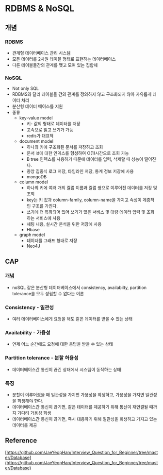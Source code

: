 # RDBMS & NoSQL

## 개념

### RDBMS

- 관계형 데이터베이스 관리 시스템
- 모든 데이터를 2차원 테이블 형태로 표현하는 데이터베이스
- 다른 테이블들간의 관계를 맺고 모여 있는 집합체

### NoSQL

- Not only SQL
- RDBMS와 달리 테이블들 간의 관계를 정의하지 않고 구조화되지 않아 자유롭게 데이터 처리
- 분산형 데이터 베이스를 지원
- 종류
    - key-value model
        - 키- 값의 형태로 데이터를 저장
        - 고속으로 읽고 쓰기가 가능
        - redis가 대표적
    - document model
        - 하나의 키에 구조화된 문서를 저장하고 조회
        - 문서 id에 대한 인덱스를 형성하여 O(1)시간으로 조회 가능
        - B tree 인덱스를 사용하기 때문에 데이터를 입력, 삭제할 때 성능이 떨어진다.
        - 중앙 집중식 로그 저장, 타임라인 저장, 통계 정보 저장에 사용
        - mongoDB
    - column model
        - 하나의 키에 여러 개의 컬럼 이름과 컬럼 쌍으로 이루어진 데이터를 저장 및 조회
        - key는 키 값과 column-family, column-name을 가지고 속성이 계층적인 구조를 가진다.
        - 쓰기에 더 특화되어 있어 쓰기가 많은 서비스 및 대량 데이터 입력 및 조회하는 서비스에 사용
        - 채팅 내용, 실시간 분석을 위한 저장에 사용
        - Hbase
    - graph model
        - 데이터를 그래프 형태로 저장
        - Neo4J

## CAP

### 개념

- noSQL 같은 분산형 데이터베이스에서 consistency, availabilty, partition tolerance를 모두 성립할 수 없다는 이론

### Consistency - 일관성

- 여러 데이터베이스에게 요청을 해도 같은 데이터를 받을 수 있는 상태

### Availability - 가용성

- 언제 어느 순간에도 요청에 대한 응답을 받을 수 있는 상태

### Partition tolerance - 분할 허용성

- 데이터베이스간 통신이 끊긴 상태에서 시스템이 동작하는 상태

### 특징

- 분할이 이루어졌을 때 일관성을 가지면 가용성을 희생하고, 가용성을 가지면 일관성을 희생해야 한다.
- 데이터베이스간 통신이 끊기면, 같은 데이터를 제공하기 위해 통신이 재연결될 때까지 기다려 가용성 희생
- 데이터베이스간 통신이 끊기면, 즉시 대응하기 위해 일관성을 희생하고 가지고 있는 데이터를 제공

## Reference

[https://github.com/JaeYeopHan/Interview_Question_for_Beginner/tree/master/Database](https://github.com/JaeYeopHan/Interview_Question_for_Beginner/tree/master/Database)